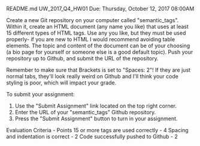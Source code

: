 README.md
UW_2017_Q4_HW01
Due: Thursday, October 12, 2017 08:00AM

Create a new Git repository on your computer called "semantic_tags". Within it, create an HTML document (any name you like) that uses at least 15 different types of HTML tags. Use any you like, but they must be used properly- if you are new to HTML I would recommend avoiding table elements. The topic and content of the document can be of your choosing (a bio page for yourself or someone else is a good default topic). Push your repository up to Github, and submit the URL of the repository.

Remember to make sure that Brackets is set to "Spaces: 2"! If they are just normal tabs, they'll look really weird on Github and I'll think your code styling is poor, which will impact your grade.

To submit your assignment:
1. Use the "Submit Assignment" link located on the top right corner.
2. Enter the URL of your "semantic_tags" Github repository.
3. Press the "Submit Assignment" button to turn in your assignment.

Evaluation Criteria	- Points
15 or more tags are used correctly - 4
Spacing and indentation is correct - 2
Code successfully pushed to Github - 2